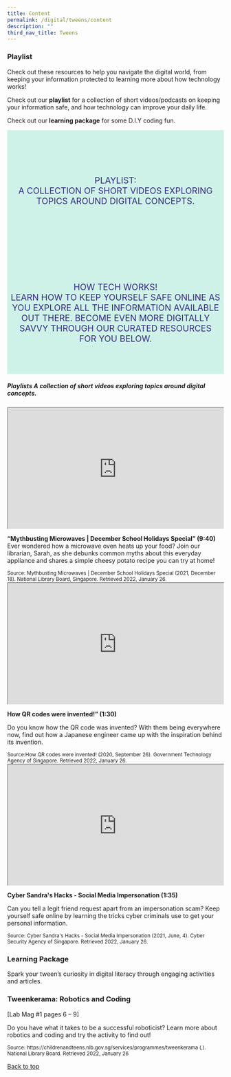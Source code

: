 ```yaml
---
title: Content
permalink: /digital/tweens/content
description: ""
third_nav_title: Tweens
---
```

<style type="text/css">
/* Links */
.content a { color: #322987; }
.content a:focus,
.content a:hover { color: #28216c; }

/* Button Outline */
.bp-button { padding-left: 1.5rem; padding-right: 1.5rem; }
.bp-button.is-primary-outline { border: 1px solid #322987; color: #322987; background-color: transparent; text-decoration: none; }
.bp-button.is-primary-outline:focus,
.bp-button.is-primary-outline:hover { border: 1px solid #322987; color: #cff2e8; background-color: #322987; text-decoration: none; }

/* Responsive Iframe */
.responsive-iframe { position: absolute; top: 0; left: 0; bottom: 0; right: 0; width: 100%; height: 100%; }
.responsive-iframe-container { position: relative; overflow: hidden; width: 100%; }
.responsive-iframe-container.ratio-16by9 { padding-top: 56.25%; }
.responsive-iframe-container.ratio-4by3 { padding-top: 75%; }
.responsive-iframe-container.ratio-3by2 { padding-top: 66.66%; }
.responsive-iframe-container.ratio-1by1 { padding-top: 100%; }
	
/* Click Box */
.clickbox { display: block; position: relative; width: 100%; padding-bottom: 56.25%; background-color: transparent; }
.clickbox span { padding: .5rem; }
.clickbox a { position: absolute; display: flex; width: 100%; height: 100%; align-items: center; justify-content: center; font-size: 1.25rem; text-align: center; text-decoration: none; text-transform: uppercase; }
.clickbox a:focus,
.clickbox a:hover { text-decoration: none; }

/* Indigo Sky */
.clickbox.is-sky-indigo { background-color: #cff2e8; color: #322987; }
.clickbox.is-sky-indigo a { color: #322987; }
.clickbox.is-sky-indigo a:focus,
.clickbox.is-sky-indigo a:hover { background-color: #322987; color: #cff2e8; }
</style>

<h3><b>Playlist </b></h3>
Check out these resources to help you navigate the digital world, from keeping your information protected to learning more about how technology works!

Check out our **playlist** for a collection of short videos/podcasts on keeping your information safe, and how technology can improve your daily life. 

Check out our **learning package** for some D.I.Y coding fun.

<div class="row is-multiline">
  <div class="col is-one-half">
    <div class="clickbox is-sky-indigo">
      <a href="#Playlist">
        <span>Playlist:<br>A collection of short videos exploring topics around digital concepts.</span>
      </a>
    </div>
  </div>
  <div class="col is-one-half">
    <div class="clickbox is-sky-indigo">
      <a href="#How Tech Works">
        <span>How Tech Works!<br>Learn how to keep yourself safe online as you explore all the information available out there. Become even more digitally savvy through our curated resources for you below.</span>
      </a>
    </div>
  </div>
  </div>

<h5 class="margin--bottom--lg" id="playlist-informed"><b>Playlists
A collection of short videos exploring topics around digital concepts.
 </b></h5>

<div class="row is-multiline margin--bottom--lg">
  <div class="col is-two-fifths">
    <div class="responsive-iframe-container ratio-16by9">
      <iframe class="responsive-iframe" src="https://www.youtube.com/embed/H_rlit9yV4A"></iframe>
    </div>
  </div>
  <div class="col is-three-fifths">
    <p><b>“Mythbusting Microwaves | December School Holidays Special” (9:40)</b><br>
Ever wondered how a microwave oven heats up your food? Join our librarian, Sarah, as she debunks common myths about this everyday appliance and shares a simple cheesy potato recipe you can try at home! </p>
    <small>Source: Mythbusting Microwaves | December School Holidays Special (2021, December 18). National Library Board, Singapore. Retrieved 2022, January 26.</small>
  </div>
</div>

<div class="row is-multiline margin--bottom--lg">
  <div class="col is-two-fifths">
    <div class="responsive-iframe-container ratio-16by9">
      <iframe class="responsive-iframe" src="https://www.youtube.com/embed/142TGhaTMtI"></iframe>
    </div>
  </div>
  <div class="col is-three-fifths">
    <p><b>How QR codes were invented!” (1:30)</b><br>
<p>Do you know how the QR code was invented? With them being everywhere now, find out how a Japanese engineer came up with the inspiration behind its invention. </p>
    <small>Source:How QR codes were invented! (2020, September 26). Government Technology Agency of Singapore. Retrieved 2022, January 26. </small>
  </div>
</div>

<div class="row is-multiline margin--bottom--lg">
  <div class="col is-two-fifths">
    <div class="responsive-iframe-container ratio-16by9">
      <iframe class="responsive-iframe" src="https://www.youtube.com/embed/Ta6qq7wnpcA"></iframe>
    </div>
  </div>
  <div class="col is-three-fifths">
    <p><b> Cyber Sandra's Hacks - Social Media Impersonation (1:35)</b><br>
 <p>Can you tell a legit friend request apart from an impersonation scam? Keep yourself safe online by learning the tricks cyber criminals use to get your personal information. </p>
    <small>Source: Cyber Sandra's Hacks - Social Media Impersonation (2021, June, 4). Cyber Security Agency of Singapore. Retrieved 2022, January 26.</small>
  </div>
</div>
<h3><b>Learning Package</b></h3>
<p>Spark your tween’s curiosity in digital literacy through engaging activities and articles.</p>
<h3><b>Tweenkerama: Robotics and Coding</b></h3> [Lab Mag #1 pages 6 &ndash; 9]<br>
<p>Do you have what it takes to be a successful roboticist? Learn more about robotics and coding and try the activity to find out!</p>
<small>Source: https://childrenandteens.nlb.gov.sg/services/programmes/tweenkerama (,). National Library Board. Retrieved 2022, January 26</small>


<p class="has-text-right margin--top--xl"><a href="#main-content">Back to top</a></p>